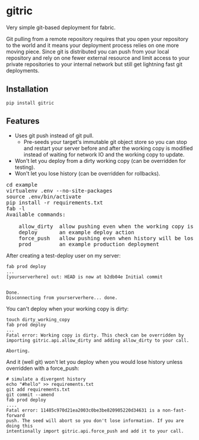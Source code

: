 # gitric #

Very simple git-based deployment for fabric.

Git pulling from a remote repository requires that you open your repository to the world and it means your deployment process relies on one more moving piece. Since git is distributed you can push from your local repository and rely on one fewer external resource and limit access to your private repositories to your internal network but still get lightning fast git deployments.

## Installation ##

    pip install gitric

## Features ##

* Uses git push instead of git pull.
    * Pre-seeds your target's immutable git object store so you can stop and restart your server before and after the working copy is modified instead of waiting for network IO and the working copy to update.
* Won't let you deploy from a dirty working copy (can be overridden for testing).
* Won't let you lose history (can be overridden for rollbacks).

<pre>
cd example
virtualenv .env --no-site-packages
source .env/bin/activate
pip install -r requirements.txt
fab -l
Available commands:
    
    allow_dirty  allow pushing even when the working copy is dirty
    deploy       an example deploy action
    force_push   allow pushing even when history will be lost
    prod         an example production deployment
</pre>

After creating a test-deploy user on my server:

    fab prod deploy
    ...
    [yourserverhere] out: HEAD is now at b2db04e Initial commit

    
    Done.
    Disconnecting from yourserverhere... done.

You can't deploy when your working copy is dirty:

    touch dirty_working_copy
    fab prod deploy
    ...
    Fatal error: Working copy is dirty. This check can be overridden by
    importing gitric.api.allow_dirty and adding allow_dirty to your call.
    
    Aborting.

And it (well git) won't let you deploy when you would lose history unless overridden with a force_push:

    # simulate a divergent history
    echo "#hello" >> requirements.txt
    git add requirements.txt
    git commit --amend
    fab prod deploy
    ....
    Fatal error: 11485c970d21ea2003c0be3be820905220d34631 is a non-fast-forward
    push. The seed will abort so you don't lose information. If you are doing this
    intentionally import gitric.api.force_push and add it to your call.
